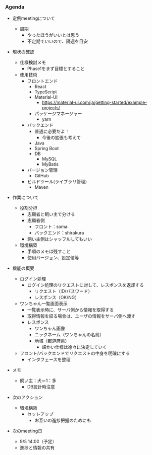 ### Agenda
- 定例meetingについて
  - 周期
    - やったほうがいいとは思う
    - 不定期でいいので、隔週を目安
- 現状の確認
  - 仕様検討メモ
    - Phase1をまず目標とすること
  - 使用技術
    - フロントエンド
      - React
      - TypeScript
      - Material-UI
        - https://material-ui.com/ja/getting-started/example-projects/
      - パッケージマネージャー
        - yarn
    - バックエンド
      - 普通に必要だよ！
        - 今後の拡張も考えて
      - Java
      - Spring Boot
      - DB
        - MySQL
        - MyBatis
    - バージョン管理
      - GitHub
    - ビルドツール(ライブラリ管理)
      - Maven
- 作業について
  - 役割分担
    - 志願者と飼い主で分ける
    - 志願者側
      - フロント：soma
      - バックエンド：shirakura
    - 飼い主側はシャッフルしてもいい
  - 環境構築
    - 手順のメモは残すこと
    - 使用バージョン、設定値等

- 機能の概要
  - ログイン処理
    - ログイン処理のリクエストに対して、レスポンスを返却する
      - リクエスト（ID/パスワード）
      - レスポンス（OK/NG）
  - ワンちゃん一覧画面表示
    - 一覧表示時に、サーバ側から情報を取得する
    - 取得情報を絞る場合は、ユーザの情報をサーバ側へ渡す
    - レスポンス
      - ワンちゃん画像
      - ニックネーム（ワンちゃんの名前）
      - 地域（都道府県）
        - 細かい仕様は徐々に決定していく
  - フロント/バックエンドでリクエストの中身を明確にする
    - インタフェースを整理

- メモ
  - 飼い主：犬＝1：多
    - DB設計時注意

- 次のアクション
  - 環境構築
    - セットアップ
      - お互いの進捗把握のためにも

- 次のmeeting日
  - 9/5 14:00（予定）
  - 進捗と情報の共有
